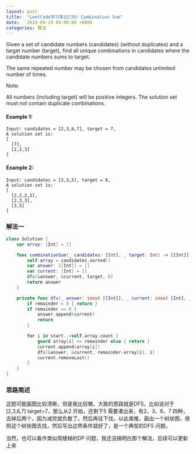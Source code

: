 ```yaml
---
layout: post
title:  "LeetCode学习笔记(39) Combination Sum"
date:   2019-09-19 09:00:00 +0800
categories: 算法
---
```


Given a set of candidate numbers (candidates) (without duplicates) and a target number (target), find all unique combinations in candidates where the candidate numbers sums to target.

The same repeated number may be chosen from candidates unlimited number of times.

Note:

All numbers (including target) will be positive integers.
The solution set must not contain duplicate combinations.


#### Example 1:

```
Input: candidates = [2,3,6,7], target = 7,
A solution set is:
[
  [7],
  [2,2,3]
]
```


#### Example 2:

```
Input: candidates = [2,3,5], target = 8,
A solution set is:
[
  [2,2,2,2],
  [2,3,3],
  [3,5]
]
```

### 解法一

```swift
class Solution {
    var array: [Int] = []

    func combinationSum(_ candidates: [Int], _ target: Int) -> [[Int]] {
        self.array = candidates.sorted()
        var answer: [[Int]] = []
        var current: [Int] = []
        dfs(&answer, &current, target, 0)
        return answer
    }

    private func dfs(_ answer: inout [[Int]], _ current: inout [Int], _ remainder: Int, _ start: Int) {
        if remainder < 0 { return }
        if remainder == 0 {
            answer.append(current)
            return
        }

        for i in start..<self.array.count {
            guard array[i] <= remainder else { return }
            current.append(array[i])
            dfs(&answer, &current, remainder-array[i], i)
            current.removeLast()
        }
    }
}
```

### 思路简述

这题可能画图比较清晰，但是我比较懒，大致的思路就是DFS，比如说对于[2,3,6,7] target=7，那么从2 开始，还剩下5 需要凑出来，有2、3、6、7 四种，去掉后两个，因为减完就负数了。然后再往下找，以此类推，画出一个树状图，按照这个树状图去找，然后写出边界条件就好了，是一个典型的DFS 问题。

当然，也可以看作类似爬楼梯的DP 问题，我还没搞明白那个解法，后续可以更新上来
